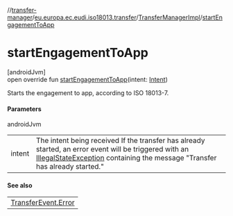 //[transfer-manager](../../../index.md)/[eu.europa.ec.eudi.iso18013.transfer](../index.md)/[TransferManagerImpl](index.md)/[startEngagementToApp](start-engagement-to-app.md)

# startEngagementToApp

[androidJvm]\
open override fun [startEngagementToApp](start-engagement-to-app.md)(intent: [Intent](https://developer.android.com/reference/kotlin/android/content/Intent.html))

Starts the engagement to app, according to ISO 18013-7.

#### Parameters

androidJvm

| | |
|---|---|
| intent | The intent being received If the transfer has already started, an error event will be triggered with an [IllegalStateException](https://kotlinlang.org/api/latest/jvm/stdlib/kotlin/-illegal-state-exception/index.html) containing the message &quot;Transfer has already started.&quot; |

#### See also

| |
|---|
| [TransferEvent.Error](../-transfer-event/-error/index.md) |
